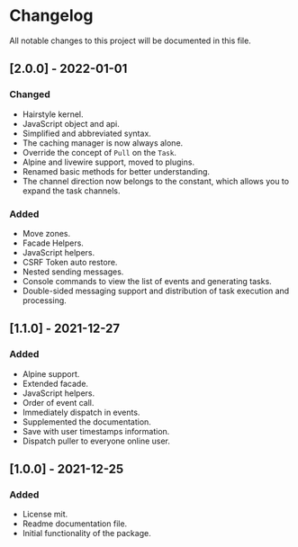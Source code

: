 # Changelog
All notable changes to this project will be documented in this file.

## [2.0.0] - 2022-01-01
### Changed
- Hairstyle kernel.
- JavaScript object and api.
- Simplified and abbreviated syntax.
- The caching manager is now always alone.
- Override the concept of `Pull` on the `Task`.
- Alpine and livewire support, moved to plugins.
- Renamed basic methods for better understanding.
- The channel direction now belongs to the constant, which allows you to expand the task channels.
### Added
- Move zones.
- Facade Helpers.
- JavaScript helpers.
- CSRF Token auto restore.
- Nested sending messages.
- Console commands to view the list of events and generating tasks.
- Double-sided messaging support and distribution of task execution and processing.

## [1.1.0] - 2021-12-27
### Added
- Alpine support.
- Extended facade.
- JavaScript helpers.
- Order of event call.
- Immediately dispatch in events.
- Supplemented the documentation.
- Save with user timestamps information.
- Dispatch puller to everyone online user.

## [1.0.0] - 2021-12-25
### Added
- License mit.
- Readme documentation file.
- Initial functionality of the package.
